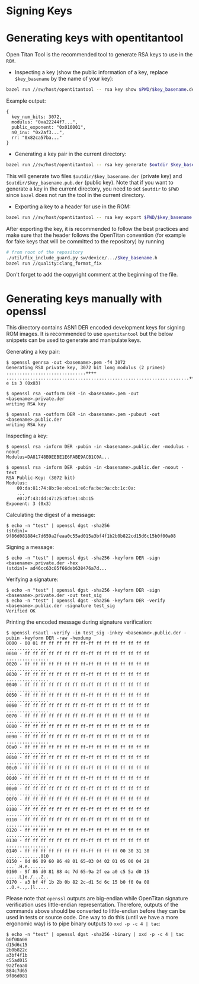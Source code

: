 # Signing Keys

# Generating keys with opentitantool

Open Titan Tool is the recommended tool to generate RSA keys to use in
the `ROM`.

- Inspecting a key (show the public information of a key, replace `$key_basename` by
the name of your key):
```sh
bazel run //sw/host/opentitantool -- rsa key show $PWD/$key_basename.der
```
Example output:
```
{
  key_num_bits: 3072,
  modulus: "0xa22244f7...",
  public_exponent: "0x010001",
  n0_inv: "0x2af3...",
  rr: "0x82ca57ba..."
}
```

- Generating a key pair in the current directory:
```sh
bazel run //sw/host/opentitantool -- rsa key generate $outdir $key_basename
```
This will generate two files `$outdir/$key_basename.der` (private key)
and `$outdir/$key_basename.pub.der` (public key). Note that if you want to generate
a key in the current directory, you need to set `$outdir` to `$PWD` since `bazel` does
not run the tool in the current directory.

- Exporting a key to a header for use in the ROM:
```sh
bazel run //sw/host/opentitantool -- rsa key export $PWD/$key_basename.der
```
After exporting the key, it is recommended to follow the best practices and make
sure that the header follows the OpenTitan convention (for example for fake
keys that will be committed to the repository) by running
```sh
# from root of the repository
./util/fix_include_guard.py sw/device/.../$key_basename.h
bazel run //quality:clang_format_fix
```
Don't forget to add the copyright comment at the beginning of the file.

# Generating keys manually with openssl

This directory contains ASN1 DER encoded development keys for signing ROM
images. It is recommended to use `opentitantool` but the below snippets
can be used to generate and manipulate keys.

Generating a key pair:
```
$ openssl genrsa -out <basename>.pem -f4 3072
Generating RSA private key, 3072 bit long modulus (2 primes)
..............................++++
.....................................................................++++
e is 3 (0x03)

$ openssl rsa -outform DER -in <basename>.pem -out <basename>.private.der
writing RSA key

$ openssl rsa -outform DER -in <basename>.pem -pubout -out <basename>.public.der
writing RSA key
```

Inspecting a key:
```
$ openssl rsa -inform DER -pubin -in <basename>.public.der -modulus -noout
Modulus=DA81748B9EEBE1E6FABE9ACB1C0A...

$ openssl rsa -inform DER -pubin -in <basename>.public.der -noout -text
RSA Public-Key: (3072 bit)
Modulus:
    00:da:81:74:8b:9e:eb:e1:e6:fa:be:9a:cb:1c:0a:
    ...
    e0:2f:43:dd:47:25:8f:e1:4b:15
Exponent: 3 (0x3)
```

Calculating the digest of a message:
```
$ echo -n "test" | openssl dgst -sha256
(stdin)= 9f86d081884c7d659a2feaa0c55ad015a3bf4f1b2b0b822cd15d6c15b0f00a08
```

Signing a message:
```
$ echo -n "test" | openssl dgst -sha256 -keyform DER -sign <basename>.private.der -hex
(stdin)= ad46cc63c05f66deb638476a7d...
```

Verifying a signature:
```
$ echo -n "test" | openssl dgst -sha256 -keyform DER -sign <basename>.private.der -out test_sig
$ echo -n "test" | openssl dgst -sha256 -keyform DER -verify <basename>.public.der -signature test_sig
Verified OK
```

Printing the encoded message during signature verification:
```
$ openssl rsautl -verify -in test_sig -inkey <basename>.public.der -pubin -keyform DER -raw -hexdump
0000 - 00 01 ff ff ff ff ff ff-ff ff ff ff ff ff ff ff   ................
0010 - ff ff ff ff ff ff ff ff-ff ff ff ff ff ff ff ff   ................
0020 - ff ff ff ff ff ff ff ff-ff ff ff ff ff ff ff ff   ................
0030 - ff ff ff ff ff ff ff ff-ff ff ff ff ff ff ff ff   ................
0040 - ff ff ff ff ff ff ff ff-ff ff ff ff ff ff ff ff   ................
0050 - ff ff ff ff ff ff ff ff-ff ff ff ff ff ff ff ff   ................
0060 - ff ff ff ff ff ff ff ff-ff ff ff ff ff ff ff ff   ................
0070 - ff ff ff ff ff ff ff ff-ff ff ff ff ff ff ff ff   ................
0080 - ff ff ff ff ff ff ff ff-ff ff ff ff ff ff ff ff   ................
0090 - ff ff ff ff ff ff ff ff-ff ff ff ff ff ff ff ff   ................
00a0 - ff ff ff ff ff ff ff ff-ff ff ff ff ff ff ff ff   ................
00b0 - ff ff ff ff ff ff ff ff-ff ff ff ff ff ff ff ff   ................
00c0 - ff ff ff ff ff ff ff ff-ff ff ff ff ff ff ff ff   ................
00d0 - ff ff ff ff ff ff ff ff-ff ff ff ff ff ff ff ff   ................
00e0 - ff ff ff ff ff ff ff ff-ff ff ff ff ff ff ff ff   ................
00f0 - ff ff ff ff ff ff ff ff-ff ff ff ff ff ff ff ff   ................
0100 - ff ff ff ff ff ff ff ff-ff ff ff ff ff ff ff ff   ................
0110 - ff ff ff ff ff ff ff ff-ff ff ff ff ff ff ff ff   ................
0120 - ff ff ff ff ff ff ff ff-ff ff ff ff ff ff ff ff   ................
0130 - ff ff ff ff ff ff ff ff-ff ff ff ff ff ff ff ff   ................
0140 - ff ff ff ff ff ff ff ff-ff ff ff ff 00 30 31 30   .............010
0150 - 0d 06 09 60 86 48 01 65-03 04 02 01 05 00 04 20   ...`.H.e.......
0160 - 9f 86 d0 81 88 4c 7d 65-9a 2f ea a0 c5 5a d0 15   .....L}e./...Z..
0170 - a3 bf 4f 1b 2b 0b 82 2c-d1 5d 6c 15 b0 f0 0a 08   ..O.+..,.]l.....
```

Please note that `openssl` outputs are big-endian while OpenTitan signature
verification uses little-endian representation. Therefore, outputs of the commands
above should be converted to little-endian before they can be used in tests or
source code. One way to do this (until we have a more ergonomic way) is to pipe
binary outputs to `xxd -p -c 4 | tac`:
```
$ echo -n "test" | openssl dgst -sha256 -binary | xxd -p -c 4 | tac
b0f00a08
d15d6c15
2b0b822c
a3bf4f1b
c55ad015
9a2feaa0
884c7d65
9f86d081
```
